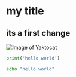 # my title
## its a first change

![Image of Yaktocat](https://octodex.github.com/images/yaktocat.png)


```python
print('hello world')
```

```bash
echo "hello world"
```
